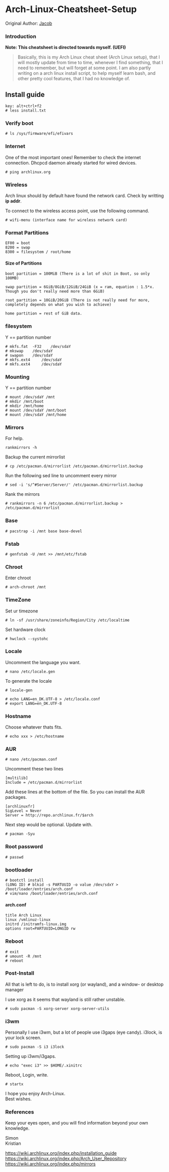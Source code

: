 # Arch-Linux-Cheatsheet-Setup

Original Author: [Jacob](https://github.com/freshfruits)

### Introduction
**Note: This cheatsheet is directed towards myself. (UEFI)**

> Basically, this is my Arch Linux cheat sheet (Arch Linux setup), that I will mostly update from time to time, whenever I find something, that I need to remember, but will forget at some point. 
I am also partly writing on a arch linux install script, to help myself learn bash, and other pretty cool features, that I had no knowledge of. 


## Install guide
```
key: alt+ctrl+f2
# less install.txt
```

###  Verify boot
```
# ls /sys/firmware/efi/efivars
```

###  Internet
One of the most important ones! Remember to check the internet connection. Dhcpcd daemon already started for wired devices.

```
# ping archlinux.org
``` 
### Wireless
Arch linux should by default have found the network card. Check by writting **ip addr**.

To connect to the wireless access point, use the following command.
```
# wifi-menu (interface name for wireless network card)
```

### Format Partitions
```
EF00 = boot
8200 = swap
8300 = filesystem / root/home
```

#### Size of Partitions
```
boot partition = 100MiB (There is a lot of shit in Boot, so only 100MB) 
```

```
swap partition = 6GiB/8GiB/12GiB/24GiB (x = ram, equation : 1.5*x. Though you don't really need more than 6GiB)  
```

```
root partition = 10GiB/20GiB (There is not really need for more, completely depends on what you wish to achieve) 
```

```
home partition = rest of GiB data.   
```

### filesystem
Y == partition number

```
# mkfs.fat 	-F32 	/dev/sdaY
# mkswap 	/dev/sdaY
# swapon 	/dev/sdaY
# mkfs.ext4 	/dev/sdaY
# mkfs.ext4 	/dev/sdaY
```

### Mounting
Y == partition number
```
# mount /dev/sdaY /mnt
# mkdir /mnt/boot
# mkdir /mnt/home
# mount /dev/sdaY /mnt/boot
# mount /dev/sdaY /mnt/home
```

### Mirrors
For help. 
```
rankmirrors -h
```

Backup the current mirrorlist 
```
# cp /etc/pacman.d/mirrorlist /etc/pacman.d/mirrorlist.backup
```

Run the following sed line to uncomment every mirror
```
# sed -i 's/^#Server/Server/' /etc/pacman.d/mirrorlist.backup
```

Rank the mirrors
```
# rankmirrors -n 6 /etc/pacman.d/mirrorlist.backup > /etc/pacman.d/mirrorlist
```

### Base
```
# pacstrap -i /mnt base base-devel
```

### Fstab
```
# genfstab -U /mnt >> /mnt/etc/fstab
```

### Chroot
Enter chroot
```
# arch-chroot /mnt
```

### TimeZone
Set ur timezone
```
# ln -sf /usr/share/zoneinfo/Region/City /etc/localtime
```

Set hardware clock
```
# hwclock --systohc
```

### Locale
Uncomment the language you want.
```
# nano /etc/locale.gen
```

To generate the locale
```
# locale-gen
```

```
# echo LANG=en_DK.UTF-8 > /etc/locale.conf
# export LANG=en_DK.UTF-8
```

### Hostname
Choose whatever thats fits. 
```
# echo xxx > /etc/hostname
```

### AUR
```
# nano /etc/pacman.conf
```

Uncomment these two lines
```
[multilib]
Include = /etc/pacman.d/mirrorlist
```

Add these lines at the bottom of the file. So you can install the AUR packages.
```
[archlinuxfr]
SigLevel = Never
Server = http://repo.archlinux.fr/$arch
```

Next step would be optional. Update with. 
```
# pacman -Syu
```

### Root password
```
# passwd
```

### bootloader 
```
# bootctl install
(LONG ID) # blkid -s PARTUUID -o value /dev/sdxY > /boot/loader/entries/arch.conf
# vim/nano /boot/loader/entries/arch.conf
```
#### arch.conf
```
title Arch Linux
linux /vmlinuz-linux
initrd /initramfs-linux.img
options root=PARTUUID=LONGID rw
```

### Reboot
```
# exit
# umount -R /mnt
# reboot
```

### Post-Install
All that is left to do, is to install xorg (or wayland), and a window- or desktop manager 

I use xorg as it seems that wayland is still rather unstable.
```
# sudo pacman -S xorg-server xorg-server-utils 
```
### i3wm
Personally I use i3wm, but a lot of people use i3gaps (eye candy). i3lock, is your lock screen. 
```
# sudo pacman -S i3 i3lock
```

Setting up i3wm/i3gaps. 
```
# echo "exec i3" >> $HOME/.xinitrc
```
Reboot, Login, write. 
```
# startx
```

I hope you enjoy Arch-Linux. <br>
Best wishes. 

### References
Keep your eyes open, and you will find information beyond your own knowledge. 

Simon <br>
Kristian

https://wiki.archlinux.org/index.php/installation_guide <br>
https://wiki.archlinux.org/index.php/Arch_User_Repository <br>
https://wiki.archlinux.org/index.php/mirrors
